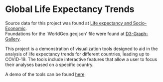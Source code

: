 # Global Life Expectancy Trends
 Source data for this project was found at [Life expectancy and Socio-Economic](https://www.kaggle.com/datasets/mjshri23/life-expectancy-and-socio-economic-world-bank). \
 Foundations for the 'WorldGeo.geojson' file were found at [D3-Graph-Gallery](https://github.com/holtzy/D3-graph-gallery/blob/master/DATA/world.geojson?short_path=84c0615).

 This project is a demonstration of visualization tools designed to aid in the analysis of life expectancy trends for different countries, leading up to COVID-19.
 The tools include interactive features that allow a user to focus their analyses based on a specific country.

 A demo of the tools can be found [here](https://my.up.ist.psu.edu/lzf5254/330%20Group%20Project/Final.html).
